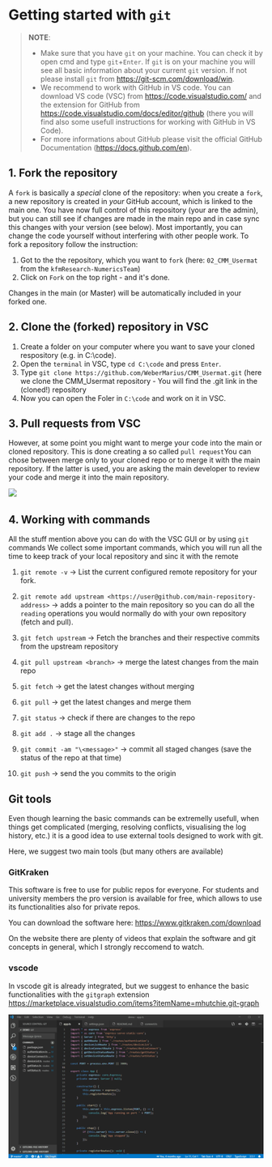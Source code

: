 # Getting started with `git`

> **NOTE**: 
> - Make sure that you have `git` on your machine. You can check it by open cmd and type `git`+`Enter`. If `git` is on your machine you will see all basic information about your current `git` version. If not please install `git` from <https://git-scm.com/download/win>.
> - We recommend to work with GitHub in VS code. You can download VS code (VSC) from https://code.visualstudio.com/ and the extension for GitHub from https://code.visualstudio.com/docs/editor/github (there you will find also some usefull instructions for working with GitHub in VS Code).
> - For more informations about GitHub please visit the official GitHub Documentation (https://docs.github.com/en).


## 1. Fork the repository
A `fork` is basically a *special* clone of the repository: when you create a `fork`, a new repository is created in *your* GitHub account, which is linked to the main one. You have now full control of this repository (your are the admin), but you can still see if changes are made in the main repo and in case sync this changes with your version (see below). Most importantly, you can change the code yourself without interfering with other people work. To fork a repository follow the instruction:
1. Got to the the repository, which you want to `fork` (here: `02_CMM_Usermat` from the `kfmResearch-NumericsTeam`)
2. Click on `Fork` on the top right - and it's done.

Changes in the main (or Master) will be automatically included in your forked one.

## 2. Clone the (forked) repository in VSC
1. Create a folder on your computer where you want to save your cloned respository (e.g. in C:\code).
2. Open the `terminal` in VSC, type `cd C:\code` and press `Enter`.
3. Type `git clone https://github.com/WeberMarius/CMM_Usermat.git` (here we clone the CMM_Usermat repository - You will find the .git link in the (cloned!) repository 
4. Now you can open the Foler in `C:\code` and work on it in VSC.

## 3. Pull requests from VSC 
However, at some point you might want to merge your code into the main or cloned repository. This is done creating a so called `pull request`You can chose between merge only to your cloned repo or to merge it with the main repository. If the latter is used, you are asking the main developer to review your code and merge it into the main repository. 

[<img src="https://github.com/kfmResearch-NumericsTeam/03_Coding_Induction/blob/main/01_Git/00_Figures/Pull%20request%20to%20your%20cloned%20repository.jpg">](https://github.com/kfmResearch-NumericsTeam/03_Coding_Induction/blob/main/01_Git/00_Figures/Pull%20request%20to%20your%20cloned%20repository.jpg)


## 4. Working with commands
All the stuff mention above you can do with the VSC GUI or by using `git` commands 
We collect some important commands, which you will run all the time to keep track of your local repository and sinc it with the remote 

1. `git remote -v` -> List the current configured remote repository for your fork.
2. `git remote add upstream <https://user@github.com/main-repository-address>` -> adds a pointer to the main repository so you can do all the `reading` operations you would normally do with your own repository (fetch and pull).
3. `git fetch upstream` -> Fetch the branches and their respective commits from the upstream repository
4. `git pull upstream <branch>` -> merge the latest changes from the main repo

1. `git fetch` -> get the latest changes without merging
2. `git pull` -> get the latest changes and merge them
3. `git status` -> check if there are changes to the repo
4. `git add .` -> stage all the changes
5. `git commit -am "\<message>"` -> commit all staged changes (save the status of the repo at that time)
6. `git push` -> send the you commits to the origin

## Git tools

Even though learning the basic commands can be extremelly usefull, when things get complicated (merging, resolving conflicts, visualising the log history, etc.) it is a good idea to use external tools designed to work with git.

Here, we suggest two main tools (but many others are available)

### GitKraken

This software is free to use for public repos for everyone. For students and university members the pro version is available for free, which allows to use its functionalities also for private repos.

You can download the software here: <https://www.gitkraken.com/download>

On the website there are plenty of videos that explain the software and git concepts in general, which I strongly reccomend to watch.

### vscode

In vscode git is already integrated, but we suggest to enhance the basic functionalities with the `gitgraph` extension <https://marketplace.visualstudio.com/items?itemName=mhutchie.git-graph>

[<img src="https://github.com/mhutchie/vscode-git-graph/raw/master/resources/demo.gif">](git_graph)

